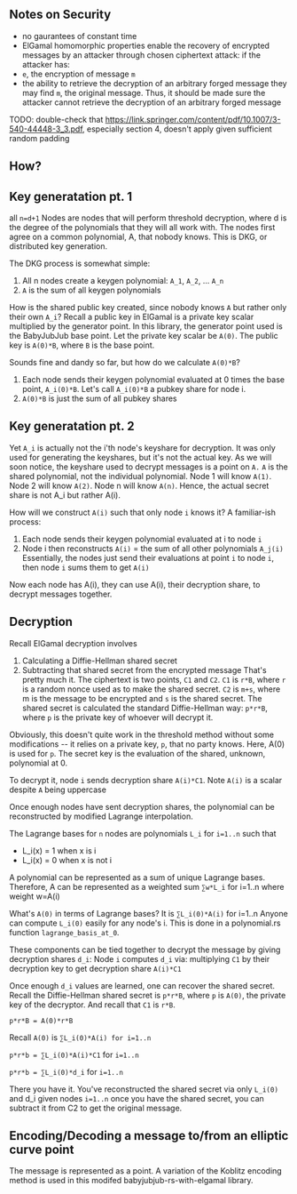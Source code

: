 ## Notes on Security
- no gaurantees of constant time
- ElGamal homomorphic properties enable the recovery of encrypted messages by an attacker through chosen ciphertext attack:
if the attacker has:
- `e`, the encryption of message `m`
- the ability to retrieve the decryption of an arbitrary forged message
they may find `m`, the original message. Thus, it should be made sure the attacker cannot retrieve the decryption of an arbitrary forged message

TODO: double-check that 
https://link.springer.com/content/pdf/10.1007/3-540-44448-3_3.pdf, especially section 4, doesn't apply given sufficient random padding

## How?

Key generatation pt. 1
----------------------
all `n=d+1` Nodes are nodes that will perform threshold decryption, where d is the degree of the polynomials
that they will all work with. The nodes first agree on a common polynomial, A, that nobody knows. This is DKG,
or distributed key generation.

The DKG process is somewhat simple:
1. All n nodes create a keygen polynomial: `A_1`, `A_2`, ... `A_n`
2. `A` is the sum of all keygen polynomials

How is the shared public key created, since nobody knows `A` but rather only their own `A_i`? Recall a public key in ElGamal is a private key scalar
multiplied by the generator point. In this library, the generator point used is the BabyJubJub base point. 
Let the private key scalar be `A(0)`. The public key is `A(0)*B`, where `B` is the base point.

Sounds fine and dandy so far, but how do we calculate `A(0)*B`? 
1. Each node sends their keygen polynomial evaluated at 0 times the base point, `A_i(0)*B`. Let's call `A_i(0)*B` a pubkey share for node i.
2. `A(0)*B` is just the sum of all pubkey shares

Key generatation pt. 2
-----------------------
Yet `A_i` is actually not the i'th node's keyshare for decryption. It was only used for generating the keyshares,
but it's not the actual key. As we will soon notice, the keyshare used to decrypt messages is a point on `A.`
`A` is the shared polynomial, not the individual polynomial. Node 1 will know `A(1)`. Node 2 will know `A(2)`. Node n will
know `A(n)`. Hence, the actual secret share is not A_i but rather A(i).

How will we construct `A(i)` such that only node `i` knows it? A familiar-ish process:
1. Each node sends their keygen polynomial evaluated at i to node `i`
2. Node i then reconstructs `A(i)` = the sum of all other polynomials `A_j(i)`
Essentially, the nodes just send their evaluations at point `i` to node `i`, then node `i` sums them to get `A(i)`

Now each node has A(i), they can use A(i), their decryption share, to decrypt messages together.


Decryption
----------------
Recall ElGamal decryption involves 
1. Calculating a Diffie-Hellman shared secret
2. Subtracting that shared secret from the encrypted message
That's pretty much it. The ciphertext is two points, `C1` and `C2`. 
`C1` is `r*B`, where `r` is a random nonce used as to make the shared secret.
`C2` is `m+s`, where m is the message to be encrypted and `s` is the shared secret.
The shared secret is calculated the standard Diffie-Hellman way: `p*r*B`, where `p` is the private key of whoever will decrypt it.

Obviously, this doesn't quite work in the threshold method without some modifications -- it relies on a private key, `p`, that no party knows. 
Here, A(0) is used for `p`. The secret key is the evaluation of the shared, unknown, polynomial at 0.

To decrypt it, node `i` sends decryption share `A(i)*C1`. Note `A(i)` is a scalar despite `A` being uppercase

Once enough nodes have sent decryption shares, the polynomial can be reconstructed by modified Lagrange interpolation.

The Lagrange bases for `n` nodes are polynomials `L_i` for `i=1..n` such that
- L_i(x) = 1 when x is i
- L_i(x) = 0 when x is not i    

A polynomial can be represented as a sum of unique Lagrange bases. Therefore, A can be represented as a weighted sum `∑w*L_i` for i=1..n where weight w=A(i)

What's `A(0)` in terms of Lagrange bases? It is `∑L_i(0)*A(i)` for i=1..n
Anyone can compute `L_i(0)` easily for any node's i. This is done in a polynomial.rs function
`lagrange_basis_at_0`.


These components can be tied together to decrypt the message by giving decryption shares `d_i`:
Node `i` computes `d_i` via:
multiplying `C1` by their decryption key to get decryption share `A(i)*C1`

Once enough `d_i` values are learned, one can recover the shared secret. Recall the Diffie-Hellman
shared secret is `p*r*B`, where `p` is `A(0)`, the private key of the decryptor. And recall
that `C1` is `r*B`. 

`p*r*B = A(0)*r*B`

Recall `A(0)` is `∑L_i(0)*A(i) for i=1..n`

`p*r*b = ∑L_i(0)*A(i)*C1` for `i=1..n`

`p*r*b = ∑L_i(0)*d_i` for `i=1..n`


There you have it. You've reconstructed the shared secret via only `L_i(0)` and d_i given nodes `i=1..n`
once you have the shared secret, you can subtract it from C2 to get the original message.


Encoding/Decoding a message to/from an elliptic curve point
------------------
The message is represented as a point. A variation of the Koblitz encoding method is used in this modifed
babyjubjub-rs-with-elgamal library.
